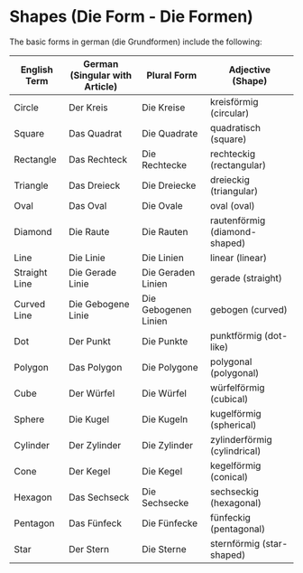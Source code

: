 # Shapes (Die Form - Die Formen)

The basic forms in german (die Grundformen) include the following:

| English Term  | German (Singular with Article) | Plural Form          | Adjective (Shape)             |
| ------------- | ------------------------------ | -------------------- | ----------------------------- |
| Circle        | Der Kreis                      | Die Kreise           | kreisförmig (circular)        |
| Square        | Das Quadrat                    | Die Quadrate         | quadratisch (square)          |
| Rectangle     | Das Rechteck                   | Die Rechtecke        | rechteckig (rectangular)      |
| Triangle      | Das Dreieck                    | Die Dreiecke         | dreieckig (triangular)        |
| Oval          | Das Oval                       | Die Ovale            | oval (oval)                   |
| Diamond       | Die Raute                      | Die Rauten           | rautenförmig (diamond-shaped) |
| Line          | Die Linie                      | Die Linien           | linear (linear)               |
| Straight Line | Die Gerade Linie               | Die Geraden Linien   | gerade (straight)             |
| Curved Line   | Die Gebogene Linie             | Die Gebogenen Linien | gebogen (curved)              |
| Dot           | Der Punkt                      | Die Punkte           | punktförmig (dot-like)        |
| Polygon       | Das Polygon                    | Die Polygone         | polygonal (polygonal)         |
| Cube          | Der Würfel                     | Die Würfel           | würfelförmig (cubical)        |
| Sphere        | Die Kugel                      | Die Kugeln           | kugelförmig (spherical)       |
| Cylinder      | Der Zylinder                   | Die Zylinder         | zylinderförmig (cylindrical)  |
| Cone          | Der Kegel                      | Die Kegel            | kegelförmig (conical)         |
| Hexagon       | Das Sechseck                   | Die Sechsecke        | sechseckig (hexagonal)        |
| Pentagon      | Das Fünfeck                    | Die Fünfecke         | fünfeckig (pentagonal)        |
| Star          | Der Stern                      | Die Sterne           | sternförmig (star-shaped)     |
